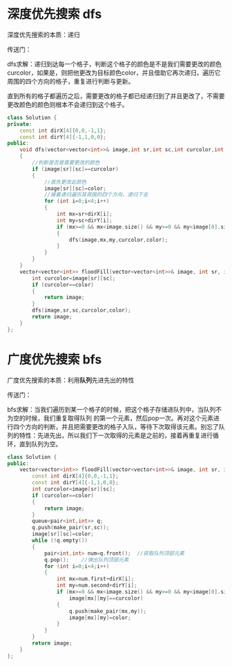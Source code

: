 # 深度优先搜索 dfs



深度优先搜索的本质：递归



传送门：

[](https://leetcode.cn/problems/flood-fill/description/)

dfs求解：递归到达每一个格子，判断这个格子的颜色是不是我们需要更改的颜色curcolor，如果是，则把他更改为目标颜色color，并且借助它再次递归，遍历它周围的四个方向的格子，重复进行判断与更新。

直到所有的格子都遍历之后，需要更改的格子都已经递归到了并且更改了，不需要更改颜色的颜色则根本不会递归到这个格子。

```cpp
class Solution {
private:
    const int dirX[4]{0,0,-1,1};
    const int dirY[4]{-1,1,0,0};
public:
    void dfs(vector<vector<int>>& image,int sr,int sc,int curcolor,int color)
    {
        //判断是否是需要更改的颜色
        if (image[sr][sc]==curcolor)
        {
            //首先更改此颜色
            image[sr][sc]=color;
            //接着递归遍历其周围的四个方向，递归下去
            for (int i=0;i<4;i++)
            {
                int mx=sr+dirX[i];
                int my=sc+dirY[i];
                if (mx>=0 && mx<image.size() && my>=0 && my<image[0].size())
                {
                    dfs(image,mx,my,curcolor,color);
                }
            }
        }   
    }
    vector<vector<int>> floodFill(vector<vector<int>>& image, int sr, int sc, int color) {
        int curcolor=image[sr][sc];
        if (curcolor==color)
        {
            return image;
        }
        dfs(image,sr,sc,curcolor,color);
        return image;
    }
};
```







# 广度优先搜索 bfs



广度优先搜索的本质：利用**队列**先进先出的特性



传送门：

[](https://leetcode.cn/problems/flood-fill/description/)

bfs求解：当我们遍历到某一个格子的时候，把这个格子存储进队列中，当队列不为空的时候，我们重复取得队列 的第一个元素，然后pop一次。再对这个元素进行四个方向的判断，并且把需要更改的格子入队，等待下次取得该元素。别忘了队列的特性：先进先出，所以我们下一次取得的元素是之前的，接着再重复进行循环，直到队列为空。



```cpp
class Solution {
public:
    vector<vector<int>> floodFill(vector<vector<int>>& image, int sr, int sc, int color) {
        const int dirX[4]{0,0,-1,1};
        const int dirY[4]{-1,1,0,0};
        int curcolor=image[sr][sc];
        if (curcolor==color)
        {
            return image;
        }
        queue<pair<int,int>> q;
        q.push(make_pair(sr,sc));
        image[sr][sc]=color;
        while (!q.empty())
        {
            pair<int,int> num=q.front();  //获取队列顶部元素
            q.pop();    //弹出队列顶部元素
            for (int i=0;i<4;i++)
            {
                int mx=num.first+dirX[i];
                int my=num.second+dirY[i];
                if (mx>=0 && mx<image.size() && my>=0 && my<image[0].size() &&
                    image[mx][my]==curcolor)
                {
                    q.push(make_pair(mx,my));
                    image[mx][my]=color;
                }
            }
        }
        return image;
    }
};
```





